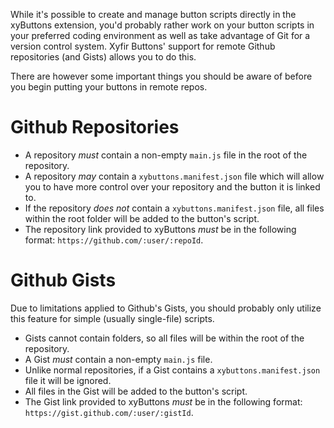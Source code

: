 While it's possible to create and manage button scripts directly in the xyButtons extension, you'd probably rather work on your button scripts in your preferred coding environment as well as take advantage of Git for a version control system. Xyfir Buttons' support for remote Github repositories (and Gists) allows you to do this.

There are however some important things you should be aware of before you begin putting your buttons in remote repos.

# Github Repositories

- A repository *must* contain a non-empty `main.js` file in the root of the repository.
- A repository *may* contain a `xybuttons.manifest.json` file which will allow you to have more control over your repository and the button it is linked to.
- If the repository *does not* contain a `xybuttons.manifest.json` file, all files within the root folder will be added to the button's script.
- The repository link provided to xyButtons *must* be in the following format: `https://github.com/:user/:repoId`.

# Github Gists

Due to limitations applied to Github's Gists, you should probably only utilize this feature for simple (usually single-file) scripts.

- Gists cannot contain folders, so all files will be within the root of the repository.
- A Gist *must* contain a non-empty `main.js` file.
- Unlike normal repositories, if a Gist contains a `xybuttons.manifest.json` file it will be ignored.
- All files in the Gist will be added to the button's script.
- The Gist link provided to xyButtons *must* be in the following format: `https://gist.github.com/:user/:gistId`.